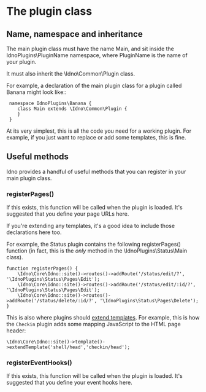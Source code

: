 # The plugin class

## Name, namespace and inheritance

The main plugin class must have the name Main, and sit inside the IdnoPlugins\PluginName namespace, where PluginName is
the name of your plugin.

It must also inherit the \Idno\Common\Plugin class.

For example, a declaration of the main plugin class for a plugin called Banana might look like::

     namespace IdnoPlugins\Banana {
        class Main extends \Idno\Common\Plugin {
        }
     }

At its very simplest, this is all the code you need for a working plugin. For example, if you just want to replace or
add some templates, this is fine.

## Useful methods

Idno provides a handful of useful methods that you can register in your main plugin class.

### registerPages()

If this exists, this function will be called when the plugin is loaded. It's suggested that you define your
page URLs here.

If you're extending any templates, it's a good idea to include those declarations here too.

For example, the Status plugin contains the following registerPages() function (in fact, this is the *only* method
in the \IdnoPlugins\Status\Main class).

    function registerPages() {
        \Idno\Core\Idno::site()->routes()->addRoute('/status/edit/?', '\IdnoPlugins\Status\Pages\Edit');
        \Idno\Core\Idno::site()->routes()->addRoute('/status/edit/:id/?', '\IdnoPlugins\Status\Pages\Edit');
        \Idno\Core\Idno::site()->routes()->addRoute('/status/delete/:id/?', '\IdnoPlugins\Status\Pages\Delete');
    }

This is also where plugins should [extend templates](../templating/extending.md). For example, this is how the
`Checkin` plugin adds some mapping JavaScript to the HTML page header:

    \Idno\Core\Idno::site()->template()->extendTemplate('shell/head','checkin/head');

### registerEventHooks()

If this exists, this function will be called when the plugin is loaded. It's suggested that you define your
event hooks here.

